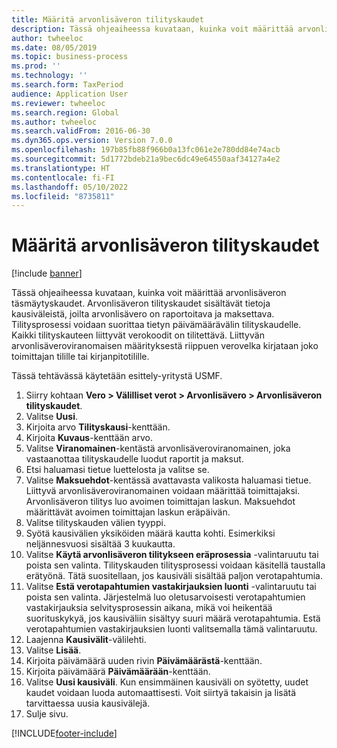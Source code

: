```yaml
---
title: Määritä arvonlisäveron tilityskaudet
description: Tässä ohjeaiheessa kuvataan, kuinka voit määrittää arvonlisävero tilityskaudet Dynamics 365 Financessa.
author: twheeloc
ms.date: 08/05/2019
ms.topic: business-process
ms.prod: ''
ms.technology: ''
ms.search.form: TaxPeriod
audience: Application User
ms.reviewer: twheeloc
ms.search.region: Global
ms.author: twheeloc
ms.search.validFrom: 2016-06-30
ms.dyn365.ops.version: Version 7.0.0
ms.openlocfilehash: 197b85fb88f966b0a13fc061e2e780dd84e74acb
ms.sourcegitcommit: 5d1772bdeb21a9bec6dc49e64550aaf34127a4e2
ms.translationtype: HT
ms.contentlocale: fi-FI
ms.lasthandoff: 05/10/2022
ms.locfileid: "8735811"
---
```

# <a name="set-up-sales-tax-settlement-periods"></a>Määritä arvonlisäveron tilityskaudet

[!include [banner](../../includes/banner.md)]

Tässä ohjeaiheessa kuvataan, kuinka voit määrittää arvonlisäveron täsmäytyskaudet. Arvonlisäveron tilityskaudet sisältävät tietoja kausiväleistä, joilta arvonlisävero on raportoitava ja maksettava. Tilitysprosessi voidaan suorittaa tietyn päivämäärävälin tilityskaudelle. Kaikki tilityskauteen liittyvät verokoodit on tilitettävä. Liittyvän arvonlisäveroviranomaisen määrityksestä riippuen verovelka kirjataan joko toimittajan tilille tai kirjanpitotilille.

Tässä tehtävässä käytetään esittely-yritystä USMF.

1. Siirry kohtaan **Vero > Välilliset verot > Arvonlisävero > Arvonlisäveron tilityskaudet**.
2. Valitse **Uusi**.
3. Kirjoita arvo **Tilityskausi**-kenttään.
4. Kirjoita **Kuvaus**-kenttään arvo.
5. Valitse **Viranomainen**-kentästä arvonlisäveroviranomainen, joka vastaanottaa tilityskaudelle luodut raportit ja maksut.
6. Etsi haluamasi tietue luettelosta ja valitse se.
7. Valitse **Maksuehdot**-kentässä avattavasta valikosta haluamasi tietue. Liittyvä arvonlisäveroviranomainen voidaan määrittää toimittajaksi. Arvonlisäveron tilitys luo avoimen toimittajan laskun. Maksuehdot määrittävät avoimen toimittajan laskun eräpäivän.  
8. Valitse tilityskauden välien tyyppi.
9. Syötä kausivälien yksiköiden määrä kautta kohti. Esimerkiksi neljännesvuosi sisältää 3 kuukautta.
10. Valitse **Käytä arvonlisäveron tilitykseen eräprosessia** -valintaruutu tai poista sen valinta. Tilityskauden tilitysprosessi voidaan käsitellä taustalla erätyönä. Tätä suositellaan, jos kausiväli sisältää paljon verotapahtumia.
11. Valitse **Estä verotapahtumien vastakirjauksien luonti** -valintaruutu tai poista sen valinta. Järjestelmä luo oletusarvoisesti verotapahtumien vastakirjauksia selvitysprosessin aikana, mikä voi heikentää suorituskykyä, jos kausiväliin sisältyy suuri määrä verotapahtumia. Estä verotapahtumien vastakirjauksien luonti valitsemalla tämä valintaruutu.
12. Laajenna **Kausivälit**-välilehti.
13. Valitse **Lisää**.
14. Kirjoita päivämäärä uuden rivin **Päivämäärästä**-kenttään.
15. Kirjoita päivämäärä **Päivämäärään**-kenttään.
16. Valitse **Uusi kausiväli**. Kun ensimmäinen kausiväli on syötetty, uudet kaudet voidaan luoda automaattisesti. Voit siirtyä takaisin ja lisätä tarvittaessa uusia kausivälejä.  
17. Sulje sivu.



[!INCLUDE[footer-include](../../../includes/footer-banner.md)]
